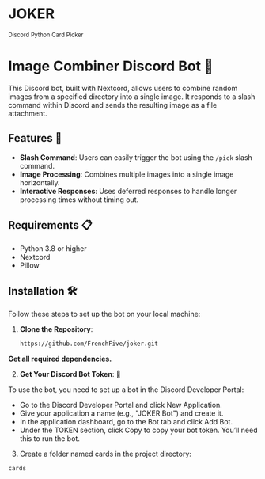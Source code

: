 # JOKER
<sub> Discord Python Card Picker </sub>

# Image Combiner Discord Bot 🤖

This Discord bot, built with Nextcord, allows users to combine random images from a specified directory into a single image. It responds to a slash command within Discord and sends the resulting image as a file attachment.

## Features 🌟

- **Slash Command**: Users can easily trigger the bot using the `/pick` slash command.
- **Image Processing**: Combines multiple images into a single image horizontally.
- **Interactive Responses**: Uses deferred responses to handle longer processing times without timing out.

## Requirements 📋

- Python 3.8 or higher
- Nextcord
- Pillow

## Installation 🛠️

Follow these steps to set up the bot on your local machine:

1. **Clone the Repository**:
   ```bash
   https://github.com/FrenchFive/joker.git
   ```

**Get all required dependencies.**

2. **Get Your Discord Bot Token**: 🔑

To use the bot, you need to set up a bot in the Discord Developer Portal:

- Go to the Discord Developer Portal and click New Application.
- Give your application a name (e.g., "JOKER Bot") and create it.
- In the application dashboard, go to the Bot tab and click Add Bot.
- Under the TOKEN section, click Copy to copy your bot token. You’ll need this to run the bot.

3. Create a folder named cards in the project directory:

```
cards
```